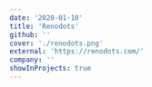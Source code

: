 ```yaml
---
date: '2020-01-10'
title: 'Renodots'
github: ''
cover: './renodots.png'
external: 'https://renodots.com/'
company: ''
showInProjects: true
---
```



